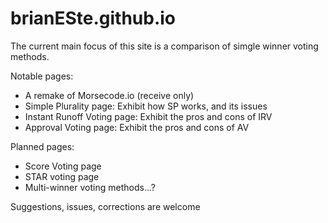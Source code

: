 # brianESte.github.io
The current main focus of this site is a comparison of simgle winner voting methods. 

Notable pages: 
* A remake of <span>Morsecode.io</span> (receive only)
* Simple Plurality page:        Exhibit how SP works, and its issues
* Instant Runoff Voting page:   Exhibit the pros and cons of IRV
* Approval Voting page:         Exhibit the pros and cons of AV

Planned pages:
+ Score Voting page
+ STAR voting page
+ Multi-winner voting methods...?

Suggestions, issues, corrections are welcome